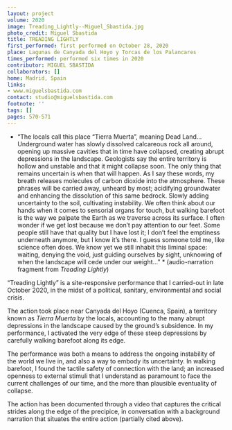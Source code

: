 ```yaml
---
layout: project
volume: 2020
image: Treading_Lightly--Miguel_Sbastida.jpg
photo_credit: Miguel Sbastida
title: TREADING LIGHTLY
first_performed: first performed on October 28, 2020
place: Lagunas de Canyada del Hoyo y Torcas de los Palancares
times_performed: performed six times in 2020
contributor: MIGUEL SBASTIDA
collaborators: []
home: Madrid, Spain
links:
- www.miguelsbastida.com
contact: studio@miguelsbastida.com
footnote: ''
tags: []
pages: 570-571
---
```



* “The locals call this place “Tierra Muerta”, meaning Dead Land… 
Underground water has slowly dissolved calcareous rock all around, opening up massive cavities that in time have collapsed, creating abrupt depressions in the landscape. Geologists say the entire territory is hollow and unstable and that it might collapse soon. The only thing that remains uncertain is when that will happen. 
As I say these words, my breath releases molecules of carbon dioxide into the atmosphere. These phrases will be carried away, unheard by most; acidifying groundwater and enhancing the dissolution of this same bedrock. Slowly adding uncertainty to the soil, cultivating instability.
We often think about our hands when it comes to sensorial organs for touch, but walking barefoot is the way we palpate the Earth as we traverse across its surface. I often wonder if we get lost because we don’t pay attention to our feet. Some people still have that quality but I have lost it; I don’t feel the emptiness underneath anymore, but I know it’s there. I guess someone told me, like science often does. We know yet we still inhabit this liminal space: waiting, denying the void, just guiding ourselves by sight, unknowing of when the landscape will cede under our weight…” * 
(audio-narration fragment from *Treading Lightly*)

“Treading Lightly” is a site-responsive performance that I carried-out in late October 2020, in the midst of a political, sanitary, environmental and social crisis.

The action took place near Canyada del Hoyo (Cuenca, Spain), a territory known as *Tierra Muerta* by the locals, accounting to the many abrupt depressions in the landscape caused by the ground’s subsidence. In my performance, I activated the very edge of these steep depressions by carefully walking barefoot along its edge. 

The performance was both a means to address the ongoing instability of the world we live in, and also a way to embody its uncertainty. In walking barefoot, I found the tactile safety of connection with the land; an increased openness to external stimuli that I understand as paramount to face the current challenges of our time, and the more than plausible eventuality of collapse.

The action has been documented through a video that captures the critical strides along the edge of the precipice, in conversation with a background narration that situates the entire action (partially cited above).
